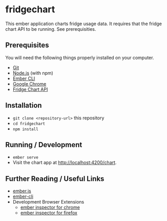# fridgechart

This ember application charts fridge usage data. It requires that the fridge chart API to be running. See prerequisities.

## Prerequisites

You will need the following things properly installed on your computer.

* [Git](https://git-scm.com/)
* [Node.js](https://nodejs.org/) (with npm)
* [Ember CLI](https://ember-cli.com/)
* [Google Chrome](https://google.com/chrome/)
* [Fridge Chart API](https://github.com/JBetts97/fridge-chart-api)

## Installation

* `git clone <repository-url>` this repository
* `cd fridgechart`
* `npm install`

## Running / Development

* `ember serve`
* Visit the chart app at [http://localhost:4200/chart](http://localhost:4200/chart).

## Further Reading / Useful Links

* [ember.js](https://emberjs.com/)
* [ember-cli](https://ember-cli.com/)
* Development Browser Extensions
  * [ember inspector for chrome](https://chrome.google.com/webstore/detail/ember-inspector/bmdblncegkenkacieihfhpjfppoconhi)
  * [ember inspector for firefox](https://addons.mozilla.org/en-US/firefox/addon/ember-inspector/)
